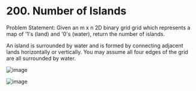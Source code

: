 # 200. Number of Islands

Problem Statement: Given an m x n 2D binary grid grid which represents a map of '1's (land) and '0's (water), return the number of islands.

An island is surrounded by water and is formed by connecting adjacent lands horizontally or vertically. You may assume all four edges of the grid are all surrounded by water.

![image](https://github.com/aryanv175/leetcode/assets/91381804/bbf22219-a55d-478a-8ab2-ef85bc1cb978)

![image](https://github.com/aryanv175/leetcode/assets/91381804/7e87b00b-d214-4ae0-b703-75401248f60f)

